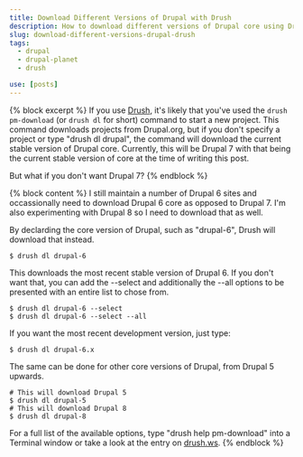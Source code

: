 ```yaml
---
title: Download Different Versions of Drupal with Drush
description: How to download different versions of Drupal core using Drush.
slug: download-different-versions-drupal-drush
tags:
  - drupal
  - drupal-planet
  - drush

use: [posts]
---
```

{% block excerpt %}
If you use [Drush](https://raw.github.com/drush-ops/drush/master/README.md "About Drush"), it's likely that you've used the `drush pm-download` (or `drush dl` for short) command to start a new project. This command downloads projects from Drupal.org, but if you don't specify a project or type "drush dl drupal", the command will download the current stable version of Drupal core. Currently, this will be Drupal 7 with that being the current stable version of core at the time of writing this post.

But what if you don't want Drupal 7?
{% endblock %}

{% block content %}
I still maintain a number of Drupal 6 sites and occassionally need to download Drupal 6 core as opposed to Drupal 7. I'm also experimenting with Drupal 8 so I need to download that as well.

By declarding the core version of Drupal, such as "drupal-6", Drush will download that instead.

    $ drush dl drupal-6

This downloads the most recent stable version of Drupal 6. If you don't want that, you can add the --select and additionally the --all options to be presented with an entire list to chose from.

    $ drush dl drupal-6 --select
    $ drush dl drupal-6 --select --all

If you want the most recent development version, just type:

    $ drush dl drupal-6.x

The same can be done for other core versions of Drupal, from Drupal 5 upwards.

    # This will download Drupal 5
    $ drush dl drupal-5
    # This will download Drupal 8
    $ drush dl drupal-8

For a full list of the available options, type "drush help pm-download" into a Terminal window or take a look at the entry on [drush.ws](http://drush.ws/#pm-download, "The entry for pm-download on drush.ws").
{% endblock %}
